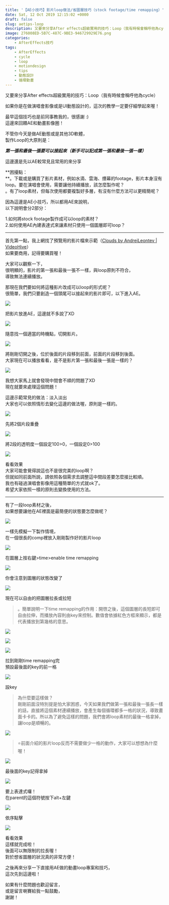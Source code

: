 ```yaml
---
title: '【AE小技巧】影片loop做法/省圖層技巧（stock footage/time remapping）'
date: Sat, 12 Oct 2019 12:15:02 +0000
draft: false
slug: aetips-loop
description: 又要來分享After effects超級實用的技巧：Loop（我有時候會稱呼他為cycle）。如果你是在做演唱會影像或是UI動態設計的，這次的教學一定要仔細學起來喔！最早這個技巧也是前同事教我的，很感謝 :)  這邊來回饋AE和動畫影像圈！
image: 276008ED-5B7C-487C-9BE3-946729929E76.png
categories:
    - AfterEffects技巧
tags: 
    - AfterEffects
    - cycle
    - loop
    - motiondesign
    - tips
    - 動態設計
    - 循環動畫
---
```


又要來分享After effects超級實用的技巧：Loop（我有時候會稱呼他為cycle）

如果你是在做演唱會影像或是UI動態設計的，這次的教學一定要仔細學起來喔！

最早這個技巧也是前同事教我的，很感謝 :)  
這邊來回饋AE和動畫影像圈！

不管你今天是做AE動態或是其他3D軟體，  
製作Loop的大原則是：

_**第一張和最後一張要可以接起來（新手可以記成第一張和最後一張一樣）**_

這邊還是先以AE較常見且常用的來分享

**困擾點：  
**。下載或是購買了影片素材，例如水滴、雲海、煙幕的footage，影片本身沒有loop。要在演唱會使用，需要讓他持續播放，該怎麼製作呢？  
。有了loop素材，但每次使用都要複製好多層，有沒有什麼方法可以更精簡呢？

因為這邊是AE小技巧，所以都用AE來說明，  
以下說明會分2部分：

1.如何將stock footage製作成可以loop的素材？  
2.如何使用AE內建表達式來讓素材只使用一個圖層即可loop？

* * *

首先第一點，我上網找了預覽用的影片檔來示範（[Clouds by AndreiLeontev | VideoHive](https://videohive.net/item/clouds/24544960)）  
如果要商用，記得要購買喔！

大家可以觀察一下，  
很明顯的，影片的第一張和最後一張不一樣，與loop原則不符合，  
導致無法連續播放。

那現在我們要如何將這種影片改成可以loop的形式呢？  
很簡單，我們只要創造一個頭尾可以接起來的影片即可，以下進入AE。

![](276008ED-5B7C-487C-9BE3-946729929E76-1024x669.png)

把影片放進AE，這邊就不多說了XD

![](D4742F0E-1B0D-4E39-99F3-670FC5DFDEE0-1024x666.png)

隨意找一個適當的時機點，切開影片。

![](12F08F5D-ACD7-4E2A-87C5-D8703A554A23-1024x669.png)

將剛剛切開之後，位於後面的片段移到前面，前面的片段移到後面。  
大家現在可以播放看看，是不是影片第一張和最後一張是一樣的？

![](2019-10-12-15.51.23-1024x669.gif)

我想大家馬上就會發現中間會不順的問題了XD  
現在就要來處理這個問題！

這邊示範常見的做法：淡入淡出  
大家也可以依照情形去變化這邊的做法喔，原則是一樣的。

![](AB1EF71C-4174-4206-99A5-804CE5EB646F-1024x669.png)

先將2個片段重疊

![](CF2ED65B-B4B4-4E76-9F26-CEC102C12179-1024x666.png)

將2段的透明度一個設定100>0，一個設定0>100

![](2019-10-12-15.59.00-1024x650.gif)

看看效果  
大家可能會覺得說這也不是很完美的loop啊？  
但就如同前面所說，請依照各個需求去調整這中間段差要怎麼接比較順。  
我也有碰過演唱會影像用這種簡單的方式就ok了。  
希望大家依照一樣的原則去變換使用的方法。

* * *

有了一段loop素材之後，  
如果想要讓他在AE裡面是最簡便的狀態要怎麼做呢？

![](1CED441D-99F0-4BF4-B3FD-092B5EF65C91-1024x670.png)

一樣先模擬一下製作情境，  
在一個很長的comp裡放入剛剛製作好的影片loop

![](4FD042E7-9BE2-4A93-A032-8D91F8051EB8-1024x665.png)

在圖層上按右鍵>time>enable time remapping  

![](3E25909F-1A0C-427A-8CC8-5BCFA1B64FBA.png)

你會注意到圖層的狀態改變了  

![](205D9EDE-87BB-465E-8AFF-4BF1A975E440-1024x668.png)

現在可以自由的把圖層拉長或拉短

> 。簡單說明一下time remapping的作用：開啓之後，這個圖層的長短即可自由拉伸，而播放內容則由key來控制。數值會依據紅色方框來顯示，都是代表播放到第幾格的意思。

![](184BEE96-3310-41CD-B332-8CDDC6B24D31-1024x366.png)

![](999A40A3-B0D1-484B-B262-A1B40C9AEF7D-1024x280.png)

![](51E0420B-B9C2-4A07-A9FC-3BD858BB5575-1024x668.png)

拉到剛剛time remapping完  
預設最後面的key的前一格

![](D2781498-F458-4C1D-A39F-CC229B6DB04C-1024x189.png)

設key

> 為什麼要這樣做？  
> 剛剛前面沒特別提是怕大家困惑，今天如果我們做第一張和最後一張長一樣的話，直接將這個素材連續播放，會產生每個循環都多一格的狀況，導致畫面卡卡的。所以為了避免這樣的問題，我們會將loop素材的最後一格拿掉，讓loop是順暢的。

![](FEDB3270-6218-4454-A8B1-7BFE686B4BFB-1024x814.png)

> ⭐️️前面介紹的影片loop反而不需要做少一格的動作，大家可以想想為什麼喔！

![](C52CFBD7-80E3-4D24-BFED-5298EDF3E4A7-1024x217.png)

最後面的key記得拿掉

![](45DEFC66-1A65-4FB5-8736-B559D5FB43CC-1024x673.png)

要上表達式囉！  
在parent的這個符號按下alt+左鍵

![](A298AA5C-D262-43BA-A751-48E4585773D4-1024x734.png)

依序點擊

![](2019-10-12-21.11.15-1024x869.gif)

看看效果  
這樣就完成啦！  
後面可以無限制的拉長喔！  
對於想省圖層的狀況真的非常方便！

之後再來分享一下直接用AE做的動畫loop專案和技巧，  
這次先到這邊啦！

如果有什麼問題也歡迎留言，  
或是留言喇賽給我一點鼓勵，  
謝謝！
